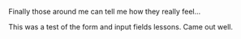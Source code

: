 Finally those around me can tell me how they really feel...

This was a test of the form and input fields lessons. Came out well.